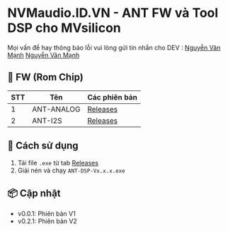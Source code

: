 # NVMaudio.ID.VN  - ANT  FW và Tool DSP cho MVsilicon
Mọi vấn đề hay thông báo lỗi vui lòng gửi tin nhắn cho DEV : [Nguyễn Văn Mạnh](https://www.facebook.com/NvmAudio)
<a href="https://www.facebook.com/NvmAudio" target="_blank" rel="noopener noreferrer">Nguyễn Văn Mạnh</a>
## 🔧 FW (Rom Chip)

| STT | Tên        | Các phiên bản                                          |
|-----|------------|--------------------------------------------------------|
| 1   | ANT-ANALOG | [Releases](https://github.com/ten-cua-ban/ten-repo/releases) |
| 2   | ANT-I2S    | [Releases](https://github.com/ten-cua-ban/ten-repo/releases) |


## 🚀 Cách sử dụng

1. Tải file `.exe` từ tab [Releases](https://github.com/ten-cua-ban/ten-repo/releases)
2. Giải nén và chạy `ANT-DSP-Vx.x.x.exe`

## 📦 Cập nhật

- v0.0.1: Phiên bản V1
- v0.2.1: Phiên bản V2
